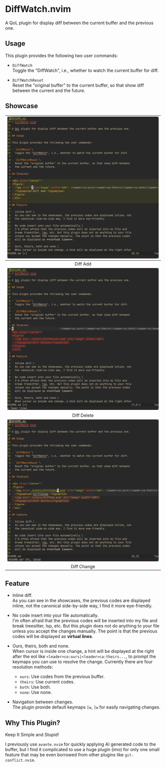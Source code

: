 # DiffWatch.nvim

A QoL plugin for display diff between the current buffer and the previous one.

## Usage

This plugin provides the following two user commands:

- `DiffWatch`\
  Toggle the "DiffWatch", i.e., whether to watch the current buffer for diff.

- `DiffWatchReset`\
  Reset the "original buffer" to the current buffer, so that show diff between
  the current and the future.

## Showcase

|    ![DiffAdd](./static/DiffAdd.png)    |
| :------------------------------------: |
|                Diff Add                |
| ![DiffDelete](./static/DiffDelete.png) |
|              Diff Delete               |
| ![DiffChange](./static/DiffChange.png) |
|              Diff Change               |

## Feature

- Inline diff.\
  As you can see in the showcases, the previous codes are displayed inline, not
  the canonical side-by-side way, I find it more eye-friendly.

- No code insert into your file automatically.\
  I'm often afraid that the previous codes will be inserted into my file and
  break treesitter, lsp, etc. But this plugin does not do anything to your file
  unless you accept the changes manually. The point is that the previous codes
  will be displayed as **virtual lines**.

- Ours, theirs, both and none.\
  When cursor is inside one change, a hint will be displayed at the right after
  the eol like `<leader>co:ours|<leader>ca:theirs...`, to prompt the keymaps you
  can use to resolve the change. Currently there are four resolution methods:

  - `ours`: Use codes from the previous buffer.
  - `theirs`: Use current codes.
  - `both`: Use both.
  - `none`: Use none.

- Navigation between changes.\
  The plugin provide default keymaps `[w`, `]w` for easily navigating changes.

## Why This Plugin?

Keep It Simple and Stupid!

I previously use `avante.nvim` for quickly applying AI generated code to the
buffer, but I find it complicated to use a huge plugin (imo) for only one small
feature that may be even borrowed from other plugins like `git-conflict.nvim`.
